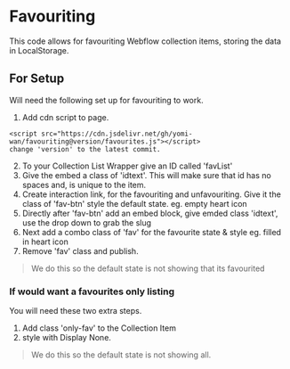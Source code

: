 # Favouriting

This code allows for favouriting Webflow collection items, storing the data in LocalStorage. 

## For Setup
Will need the following set up for favouriting to work. 

1. Add cdn script to page. 
```
<script src="https://cdn.jsdelivr.net/gh/yomi-wan/favouriting@version/favourites.js"></script>
change 'version' to the latest commit. 
```

2. To your Collection List Wrapper give an ID called 'favList'
3. Give the embed a class of 'idtext'. This will make sure that id has no spaces and, is unique to the item.
4. Create interaction link, for the favouriting and unfavouriting. Give it the class of 'fav-btn' style the default state. eg. empty heart icon
5. Directly after 'fav-btn' add an embed block, give emded class 'idtext', use the drop down to grab the slug
6. Next add a combo class of 'fav' for the favourite state & style eg. filled in heart icon 
7. Remove 'fav' class and publish. 

>We do this so the default state is not showing that its favourited

### If would want a favourites only listing

You will need these two extra steps. 

1. Add class 'only-fav' to the Collection Item
2. style with Display None.

>We do this so the default state is not showing all.